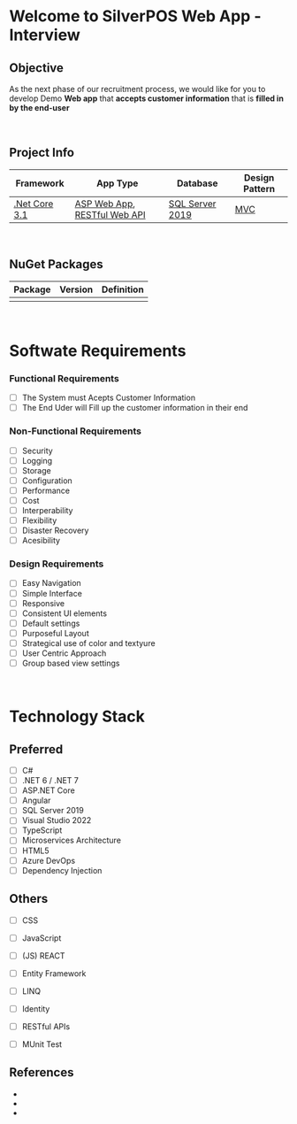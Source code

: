 # Welcome to SilverPOS Web App - Interview

## Objective
As the next phase of our recruitment process, we would like for you to develop Demo **Web app** that **accepts customer information** that is **filled in by the end-user**

<br>

## Project Info
| Framework         | App Type      | Database | Design Pattern | 
| ---------         | --------      | ----------------  | -------------- |
| [.Net Core 3.1](https://dotnet.microsoft.com/en-us/download/dotnet/3.1) | [ASP Web App](https://dotnet.microsoft.com/en-us/apps/aspnet/web-apps), [RESTful Web API](https://dotnet.microsoft.com/en-us/apps/aspnet/apis)          | [SQL Server 2019](https://docs.microsoft.com/en-us/sql/sql-server/sql-docs-navigation-guide?view=sql-server-ver15)               | [MVC](https://www.geeksforgeeks.org/mvc-design-pattern/)            |

<br>

## NuGet Packages
| Package | Version | Definition | 
| ------- | ---------- | ----------------- | 
| []() |  |  |

 <br> 

# Softwate Requirements

### **Functional Requirements**
- [ ] The System must Acepts Customer Information
- [ ] The End Uder will Fill up the customer information in their end

### **Non-Functional Requirements**
- [ ] Security
- [ ] Logging
- [ ] Storage
- [ ] Configuration
- [ ] Performance
- [ ] Cost
- [ ] Interperability
- [ ] Flexibility
- [ ] Disaster Recovery
- [ ] Acesibility

### **Design Requirements**
- [ ] Easy Navigation
- [ ] Simple Interface
- [ ] Responsive
- [ ] Consistent UI elements
- [ ] Default settings
- [ ] Purposeful Layout
- [ ] Strategical use of color and textyure
- [ ] User Centric Approach
- [ ] Group based view settings

<br>

# Technology Stack 
## **Preferred**
- [ ] C#
- [ ] .NET 6 / .NET 7
- [ ] ASP.NET Core
- [ ] Angular
- [ ] SQL Server 2019
- [ ] Visual Studio 2022
- [ ] TypeScript
- [ ] Microservices Architecture
- [ ] HTML5
- [ ] Azure DevOps
- [ ] Dependency Injection

## **Others**
- [ ] CSS
- [ ] JavaScript
- [ ] (JS) REACT
- [ ] Entity Framework
- [ ] LINQ
- [ ] Identity 
- [ ] RESTful APIs
- [ ] MUnit Test


## References
- []()
- []()
- []()

 <br> 